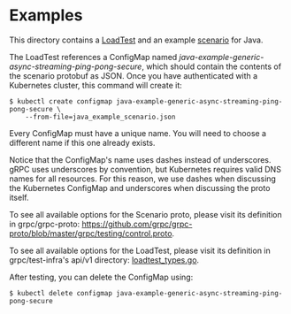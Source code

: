 # Examples

This directory contains a [LoadTest](e2etest.grpc.io_v1_loadtest.yaml) and an
example [scenario](java_example_scenario.json) for Java.

The LoadTest references a ConfigMap named *java-example-generic-async-streaming-ping-pong-secure*,
which should contain the contents of the scenario protobuf as JSON. Once you
have authenticated with a Kubernetes cluster, this command will create it:

```
$ kubectl create configmap java-example-generic-async-streaming-ping-pong-secure \
    --from-file=java_example_scenario.json
```

Every ConfigMap must have a unique name. You will need to choose a different
name if this one already exists.

Notice that the ConfigMap's name uses dashes instead of underscores. gRPC uses
underscores by convention, but Kubernetes requires valid DNS names for all
resources. For this reason, we use dashes when discussing the Kubernetes
ConfigMap and underscores when discussing the proto itself.

To see all available options for the Scenario proto, please visit its definition
in grpc/grpc-proto: https://github.com/grpc/grpc-proto/blob/master/grpc/testing/control.proto.

To see all available options for the LoadTest, please visit its definition in
grpc/test-infra's api/v1 directory: [loadtest_types.go](../../api/v1/loadtest_types.go).

After testing, you can delete the ConfigMap using:

```
$ kubectl delete configmap java-example-generic-async-streaming-ping-pong-secure
```
